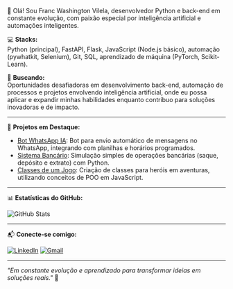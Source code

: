 👋 Olá! Sou Franc Washington Vilela, desenvolvedor Python e back-end em constante evolução, com paixão especial por inteligência artificial e automações inteligentes.

💻 **Stacks:**  
Python (principal), FastAPI, Flask, JavaScript (Node.js básico), automação (pywhatkit, Selenium), Git, SQL, aprendizado de máquina (PyTorch, Scikit-Learn).

🎯 **Buscando:**  
Oportunidades desafiadoras em desenvolvimento back-end, automação de processos e projetos envolvendo inteligência artificial, onde eu possa aplicar e expandir minhas habilidades enquanto contribuo para soluções inovadoras e de impacto.

---

🚀 **Projetos em Destaque:**

- [Bot WhatsApp IA](https://github.com/FrancWash/whatsapp-bot-ia): Bot para envio automático de mensagens no WhatsApp, integrando com planilhas e horários programados.
- [Sistema Bancário](https://github.com/FrancWash/sistema_bancario): Simulação simples de operações bancárias (saque, depósito e extrato) com Python.
- [Classes de um Jogo](https://github.com/FrancWash/classes-de-um-jogo): Criação de classes para heróis em aventuras, utilizando conceitos de POO em JavaScript.

---

📊 **Estatísticas do GitHub:**

![GitHub Stats](https://github-readme-stats.vercel.app/api?username=FrancWash&show_icons=true)

---

📬 **Conecte-se comigo:**

[![LinkedIn](https://img.shields.io/badge/LinkedIn-0077B5?style=for-the-badge&logo=linkedin&logoColor=white)](https://www.linkedin.com/in/franc-washington-vilela-12446016a/)
[![Gmail](https://img.shields.io/badge/Gmail-333333?style=for-the-badge&logo=gmail&logoColor=red)](mailto:fvilela216@gmail.com)

---

_"Em constante evolução e aprendizado para transformar ideias em soluções reais."_ 🚀
